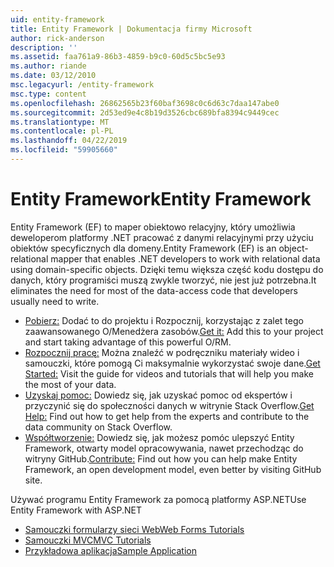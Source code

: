 ```yaml
---
uid: entity-framework
title: Entity Framework | Dokumentacja firmy Microsoft
author: rick-anderson
description: ''
ms.assetid: faa761a9-86b3-4859-b9c0-60d5c5bc5e93
ms.author: riande
ms.date: 03/12/2010
msc.legacyurl: /entity-framework
msc.type: content
ms.openlocfilehash: 26862565b23f60baf3698c0c6d63c7daa147abe0
ms.sourcegitcommit: 2d53ed9e4c8b19d3526cbc689bfa8394c9449cec
ms.translationtype: MT
ms.contentlocale: pl-PL
ms.lasthandoff: 04/22/2019
ms.locfileid: "59905660"
---
```

# <a name="entity-framework"></a><span data-ttu-id="fc44f-102">Entity Framework</span><span class="sxs-lookup"><span data-stu-id="fc44f-102">Entity Framework</span></span>

<span data-ttu-id="fc44f-103">Entity Framework (EF) to maper obiektowo relacyjny, który umożliwia deweloperom platformy .NET pracować z danymi relacyjnymi przy użyciu obiektów specyficznych dla domeny.</span><span class="sxs-lookup"><span data-stu-id="fc44f-103">Entity Framework (EF) is an object-relational mapper that enables .NET developers to work with relational data using domain-specific objects.</span></span> <span data-ttu-id="fc44f-104">Dzięki temu większa część kodu dostępu do danych, który programiści muszą zwykle tworzyć, nie jest już potrzebna.</span><span class="sxs-lookup"><span data-stu-id="fc44f-104">It eliminates the need for most of the data-access code that developers usually need to write.</span></span>


- <span data-ttu-id="fc44f-105">[Pobierz:](https://msdn.com/data/ee712906) Dodać to do projektu i Rozpocznij, korzystając z zalet tego zaawansowanego O/Menedżera zasobów.</span><span class="sxs-lookup"><span data-stu-id="fc44f-105">[Get it:](https://msdn.com/data/ee712906) Add this to your project and start taking advantage of this powerful O/RM.</span></span>
- <span data-ttu-id="fc44f-106">[Rozpocznij pracę:](https://msdn.com/data/ee712907) Można znaleźć w podręczniku materiały wideo i samouczki, które pomogą Ci maksymalnie wykorzystać swoje dane.</span><span class="sxs-lookup"><span data-stu-id="fc44f-106">[Get Started:](https://msdn.com/data/ee712907) Visit the guide for videos and tutorials that will help you make the most of your data.</span></span>
- <span data-ttu-id="fc44f-107">[Uzyskaj pomoc:](https://msdn.com/data/hh913619) Dowiedz się, jak uzyskać pomoc od ekspertów i przyczynić się do społeczności danych w witrynie Stack Overflow.</span><span class="sxs-lookup"><span data-stu-id="fc44f-107">[Get Help:](https://msdn.com/data/hh913619) Find out how to get help from the experts and contribute to the data community on Stack Overflow.</span></span>
- <span data-ttu-id="fc44f-108">[Współtworzenie:](https://github.com/aspnet/EntityFramework6) Dowiedz się, jak możesz pomóc ulepszyć Entity Framework, otwarty model opracowywania, nawet przechodząc do witryny GitHub.</span><span class="sxs-lookup"><span data-stu-id="fc44f-108">[Contribute:](https://github.com/aspnet/EntityFramework6) Find out how you can help make Entity Framework, an open development model, even better by visiting GitHub site.</span></span>


<span data-ttu-id="fc44f-109">Używać programu Entity Framework za pomocą platformy ASP.NET</span><span class="sxs-lookup"><span data-stu-id="fc44f-109">Use Entity Framework with ASP.NET</span></span>

- [<span data-ttu-id="fc44f-110">Samouczki formularzy sieci Web</span><span class="sxs-lookup"><span data-stu-id="fc44f-110">Web Forms Tutorials</span></span>](web-forms/overview/older-versions-getting-started/getting-started-with-ef/the-entity-framework-and-aspnet-getting-started-part-1.md)
- [<span data-ttu-id="fc44f-111">Samouczki MVC</span><span class="sxs-lookup"><span data-stu-id="fc44f-111">MVC Tutorials</span></span>](mvc/overview/getting-started/getting-started-with-ef-using-mvc/creating-an-entity-framework-data-model-for-an-asp-net-mvc-application.md)
- [<span data-ttu-id="fc44f-112">Przykładowa aplikacja</span><span class="sxs-lookup"><span data-stu-id="fc44f-112">Sample Application</span></span>](https://webpifeed.blob.core.windows.net/webpifeed/Partners/ASP.NET%20MVC%20Application%20Using%20Entity%20Framework%20Code%20First.zip)

